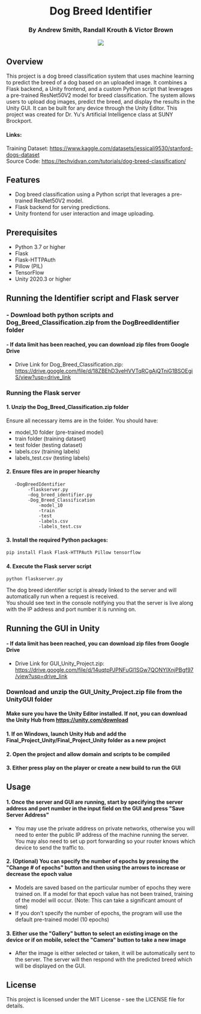 <h1 align='center'>
    Dog Breed Identifier
</h1>

<h3 align='center'>
    By Andrew Smith, Randall Krouth & Victor Brown 
</h3>
        
<p align='center'>
   <img src="https://github.com/andrewcsmith09/DogBreedIdentifier/assets/153587771/c00c76ae-c1c4-4a48-84a9-52157ab455f9" />
</p>

## Overview

This project is a dog breed classification system that uses machine learning to predict the breed of a dog based on an uploaded image. It combines a Flask backend, a Unity frontend, and a custom Python script that leverages a pre-trained ResNet50V2 model for breed classification. The system allows users to upload dog images, predict the breed, and display the results in the Unity GUI. It can be built for any device through the Unity Editor. This project was created for Dr. Yu's Artificial Intelligence class at SUNY Brockport.  

#### Links:  
Training Dataset: https://www.kaggle.com/datasets/jessicali9530/stanford-dogs-dataset  
Source Code: https://techvidvan.com/tutorials/dog-breed-classification/

## Features

- Dog breed classification using a Python script that leverages a pre-trained ResNet50V2 model.
- Flask backend for serving predictions.
- Unity frontend for user interaction and image uploading.

## Prerequisites

- Python 3.7 or higher
- Flask
- Flask-HTTPAuth
- Pillow (PIL)
- TensorFlow
- Unity 2020.3 or higher
  
## Running the Identifier script and Flask server

### - Download both python scripts and Dog_Breed_Classification.zip from the DogBreedIdentifier folder
#### - If data limit has been reached, you can download zip files from Google Drive
- Drive Link for Dog_Breed_Classification.zip: https://drive.google.com/file/d/18ZBEhD3veHVVTqRCgAjQTniG1BSOEgiS/view?usp=drive_link
  
### Running the Flask server
#### 1. Unzip the Dog_Breed_Classification.zip folder
Ensure all necessary items are in the folder. You should have:  
- model_10 folder (pre-trained model)  
- train folder (training dataset)  
- test folder (testing dataset)  
- labels.csv (training labels)  
- labels_test.csv (testing labels)  

#### 2. Ensure files are in proper hiearchy
       -DogBreedIdentifier
            -flaskserver.py
            -dog_breed_identifier.py
            -Dog_Breed_Classification
                -model_10
                -train
                -test
                -labels.csv
                -labels_test.csv

#### 3. Install the required Python packages:

   ```bash
   pip install Flask Flask-HTTPAuth Pillow tensorflow
   ```

#### 4. Execute the Flask server script

    python flaskserver.py

  The dog breed identifier script is already linked to the server and will automatically run when a request is received.  
  You should see text in the console notifying you that the server is live along with the IP address and port number it is running on.

## Running the GUI in Unity

#### - If data limit has been reached, you can download zip files from Google Drive
- Drive Link for GUI_Unity_Project.zip: https://drive.google.com/file/d/14uqtpPJPNFuGl1SGw7QONYlXnjPBgf97/view?usp=drive_link
  
### Download and unzip the GUI_Unity_Project.zip file from the UnityGUI folder

#### Make sure you have the Unity Editor installed. If not, you can download the Unity Hub from https://unity.com/download

#### 1. If on Windows, launch Unity Hub and add the Final_Project_Unity/Final_Project_Unity folder as a new project

#### 2. Open the project and allow domain and scripts to be compiled

#### 3. Either press play on the player or create a new build to run the GUI

## Usage

#### 1. Once the server and GUI are running, start by specifying the server address and port number in the input field on the GUI and press "Save Server Address"  
- You may use the private address on private networks, otherwise you will need to enter the public IP address of the machine running the server. You may also need to set up port forwarding so your router knows which device to send the traffic to.

#### 2. (Optional) You can specify the number of epochs by pressing the "Change # of epochs" button and then using the arrows to increase or decrease the epoch value
- Models are saved based on the particular number of epochs they were trained on. If a model for that epoch value has not been trained, training of the model will occur. (Note: This can take a significant amount of time)
- If you don't specify the number of epochs, the program will use the default pre-trained model (10 epochs)

#### 3. Either use the "Gallery" button to select an existing image on the device or if on mobile, select the "Camera" button to take a new image
- After the image is either selected or taken, it will be automatically sent to the server. The server will then respond with the predicted breed which will be displayed on the GUI.

## License
This project is licensed under the MIT License - see the LICENSE file for details.
  
    
